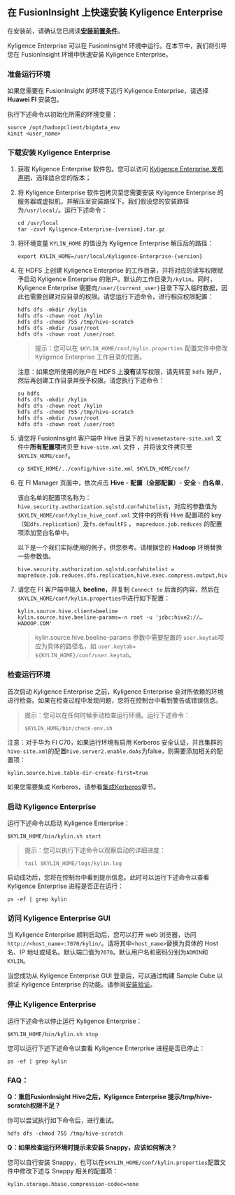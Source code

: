 ## 在 FusionInsight 上快速安装 Kyligence Enterprise

在安装前，请确认您已阅读[**安装前置条件**](../installation_conditions.cn.md)。

Kyligence Enterprise 可以在 FusionInsight 环境中运行。在本节中，我们将引导您在 FusionInsight 环境中快速安装 Kyligence Enterprise。

### 准备运行环境

如果您需要在 FusionInsight 的环境下运行 Kyligence Enterprise，请选择 **Huawei FI** 安装包。

执行下述命令以初始化所需的环境变量：

```shell
source /opt/hadoopclient/bigdata_env
kinit <user_name>
```

### 下载安装 Kyligence Enterprise

1. 获取 Kyligence Enterprise 软件包。您可以访问 [Kyligence Enterprise 发布声明](../../release/README.md)，选择适合您的版本；

2. 将 Kyligence Enterprise 软件包拷贝至您需要安装 Kyligence Enterprise 的服务器或虚拟机，并解压至安装路径下。我们假设您的安装路径为`/usr/local/`。运行下述命令：

   ```shell
   cd /usr/local
   tar -zxvf Kyligence-Enterprise-{version}.tar.gz
   ```

3. 将环境变量 `KYLIN_HOME` 的值设为 Kyligence Enterprise 解压后的路径：

   ```shell
   export KYLIN_HOME=/usr/local/Kyligence-Enterprise-{version}
   ```

4. 在 HDFS 上创建 Kyligence Enterprise 的工作目录，并将对应的读写权限赋予启动 Kyligence Enterprise 的账户。默认的工作目录为`/kylin`。同时，Kyligence Enterprise 需要向`/user/{current_user}`目录下写入临时数据，因此也需要创建对应目录的权限。请您运行下述命令，进行相应权限配置：

   ```shell
   hdfs dfs -mkdir /kylin
   hdfs dfs -chown root /kylin
   hdfs dfs -chmod 755 /tmp/hive-scratch
   hdfs dfs -mkdir /user/root
   hdfs dfs -chown root /user/root
   ```

   > 提示：您可以在 `$KYLIN_HOME/conf/kylin.properties` 配置文件中修改 Kyligence Enterprise 工作目录的位置。

   注意：如果您所使用的账户在 HDFS 上**没有**读写权限，请先转至 `hdfs` 账户，然后再创建工作目录并授予权限。请您执行下述命令：

   ```shell
   su hdfs
   hdfs dfs -mkdir /kylin
   hdfs dfs -chown root /kylin
   hdfs dfs -chmod 755 /tmp/hive-scratch
   hdfs dfs -mkdir /user/root
   hdfs dfs -chown root /user/root
   ```

5. 请您将 FusionInsight 客户端中 Hive 目录下的 `hivemetastore-site.xml` 文件中**所有配置项**拷贝至 `hive-site.xml` 文件 ，并将该文件拷贝至 `$KYLIN_HOME/conf`。

   ```shell
   cp $HIVE_HOME/../config/hive-site.xml $KYLIN_HOME/conf/
   ```

6. 在 FI Manager 页面中，依次点击 **Hive** - **配置（全部配置）**- **安全** - **白名单**，

   该白名单的配置项名称为：`hive.security.authorization.sqlstd.confwhitelist`，对应的参数值为 `$KYLIN_HOME/conf/kylin_hive_conf.xml` 文件中的所有 Hive 配置项的 key（如`dfs.replication`）及`fs.defaultFS` ， `mapreduce.job.reduces` 的配置项添加至白名单中。

   以下是一个我们实际使用的例子，供您参考。请根据您的 **Hadoop** 环境替换一些参数值。

   ```properties
   hive.security.authorization.sqlstd.confwhitelist = mapreduce.job.reduces,dfs.replication,hive.exec.compress.output,hive.auto.convert.join,hive.auto.convert.join.noconditionaltask,hive.auto.convert.join.noconditionaltask.size,mapreduce.map.output.compress.codec,mapreduce.output.fileoutputformat.compress.codec,mapreduce.output.fileoutputformat.compress.type,mapreduce.job.split.metainfo.maxsize,hive.stats.autogather,hive.merge.mapfiles,hive.merge.mapredfiles,mapreduce.job.reduces,fs.defaultFS
   ```

7. 请您在 FI 客户端中输入 **beeline**，并复制 `Connect to` 后面的内容，然后在`$KYLIN_HOME/conf/kylin.properties`中进行如下配置：

   ```properties
   kylin.source.hive.client=beeline
   kylin.source.hive.beeline-params=-n root -u 'jdbc:hive2://…HADOOP.COM'
   ```

   > kylin.source.hive.beeline-params 参数中需要配置的 `user.keytab`项应为具体的路径名，如 `user.keytab= ${KYLIN_HOME}/conf/user.keytab`。

### 检查运行环境

首次启动 Kyligence Enterprise 之前，Kyligence Enterprise 会对所依赖的环境进行检查。如果在检查过程中发现问题，您将在控制台中看到警告或错误信息。

> 提示：您可以在任何时候手动检查运行环境。运行下述命令：
>
> ```shell
> $KYLIN_HOME/bin/check-env.sh
> ```

注意：对于华为 FI C70，如果运行环境有启用 Kerberos 安全认证，并且集群的`hive-site.xml`的配置`hive.server2.enable.doAs`为false，则需要添加相关的配置项：

```properties
kylin.source.hive.table-dir-create-first=true
```

如果您需要集成 Kerberos，请参看[集成Kerberos](../../security/kerberos.cn.md)章节。

### 启动 Kyligence Enterprise

运行下述命令以启动 Kyligence Enterprise：

```shell
$KYLIN_HOME/bin/kylin.sh start
```

> 提示：您可以执行下述命令以观察启动的详细进度：
>
> ```shell
> tail $KYLIN_HOME/logs/kylin.log
> ```

启动成功后，您将在控制台中看到提示信息。此时可以运行下述命令以查看 Kyligence Enterprise 进程是否正在运行：

```shell
ps -ef | grep kylin
```

### 访问 Kyligence Enterprise GUI

当 Kyligence Enterprise 顺利启动后，您可以打开 web 浏览器，访问`http://<host_name>:7070/kylin/`。请将其中`<host_name>`替换为具体的 Host 名、IP 地址或域名。默认端口值为`7070`。默认用户名和密码分别为`ADMIN`和`KYLIN`。

当您成功从 Kyligence Enterprise GUI 登录后，可以通过构建 Sample Cube 以验证 Kyligence Enterprise 的功能。请参阅[安装验证](../installation_validation.cn.md)。

### 停止 Kyligence Enterprise

运行下述命令以停止运行 Kyligence Enterprise：

```shell
$KYLIN_HOME/bin/kylin.sh stop
```

您可以运行下述下述命令以查看 Kyligence Enterprise 进程是否已停止：

```shell
ps -ef | grep kylin
```

### FAQ：
**Q：重启FusionInsight Hive之后，Kyligence Enterprise 提示/tmp/hive-scratch权限不足？**

你可以尝试执行如下命令后，进行重试。

```Shell
hdfs dfs -chmod 755 /tmp/hive-scratch
```

**Q：如果检查运行环境时提示未安装 Snappy，应该如何解决？**

您可以自行安装 Snappy，也可以在`$KYLIN_HOME/conf/kylin.properties`配置文件中修改下述与 Snappy 相关的配置项：

```properties
kylin.storage.hbase.compression-codec=none
```

